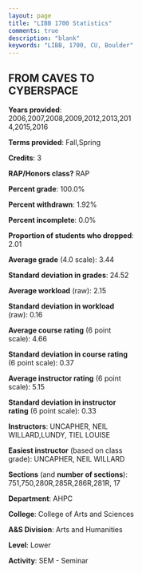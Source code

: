```yaml
---
layout: page
title: "LIBB 1700 Statistics"
comments: true
description: "blank"
keywords: "LIBB, 1700, CU, Boulder"
--- 
```

<head>
<script src="https://ajax.googleapis.com/ajax/libs/jquery/2.1.3/jquery.min.js"></script>
<script src="https://dl.dropboxusercontent.com/s/pc42nxpaw1ea4o9/highcharts.js?dl=0"></script>
<!-- <script src="../assets/js/highcharts.js"></script> -->
<style type="text/css">@font-face {
	font-family: "Bebas Neue";
	src: url(https://www.filehosting.org/file/details/544349/BebasNeue%20Regular.otf) format("opentype");
	}
	h1.Bebas { 
		font-family: "Bebas Neue", Verdana, Tahoma;
	}
</style>
</head>
<body>
	<div id="container" style="float: right; width: 45%; height: 88%; margin-left: 2.5%; margin-right: 2.5%;"></div>
	<script language="JavaScript">
		$(document).ready(function() {
		var chart = {type: 'column'};
		var title = {text: 'Grade Distribution'};
		var xAxis = {categories: ['A','B','C','D','F'],crosshair: true};
		var yAxis = {min: 0,title: {text: 'Percentage'}};
		var tooltip = {headerFormat: '<center><b><span style="font-size:20px">{point.key}</span></b></center>',
		               pointFormat: '<td style="padding:0"><b>{point.y:.1f}%</b></td>',
		               footerFormat: '</table>',shared: true,useHTML: true};
		var plotOptions = {column: {pointPadding: 0.0,borderWidth: 0}};  
		var credits = {enabled: false};var series= [{name: 'Percent',data: [54.97,38.6,4.97,1.46,0.0,]}];
		var json = {};
		json.chart = chart;
		json.title = title;
		json.tooltip = tooltip;
		json.xAxis = xAxis;
		json.yAxis = yAxis;  
		json.series = series;
		json.plotOptions = plotOptions;  
		json.credits = credits;
		$('#container').highcharts(json);
	});
	</script>
</body>
			   
## FROM CAVES TO CYBERSPACE

**Years provided**: 2006,2007,2008,2009,2012,2013,2014,2015,2016

**Terms provided**: Fall,Spring

**Credits**: 3

**RAP/Honors class?** RAP

**Percent grade**: 100.0%

**Percent withdrawn**: 1.92%

**Percent incomplete**: 0.0%

**Proportion of students who dropped**: 2.01

**Average grade** (4.0 scale): 3.44

**Standard deviation in grades**: 24.52

**Average workload** (raw): 2.15

**Standard deviation in workload** (raw): 0.16

**Average course rating** (6 point scale): 4.66

**Standard deviation in course rating** (6 point scale): 0.37

**Average instructor rating** (6 point scale): 5.15

**Standard deviation in instructor rating** (6 point scale): 0.33

**Instructors**: UNCAPHER, NEIL WILLARD,LUNDY, TIEL LOUISE

**Easiest instructor** (based on class grade): UNCAPHER, NEIL WILLARD

**Sections** (and **number of sections**): 751,750,280R,285R,286R,281R, 17

**Department**: AHPC

**College**: College of Arts and Sciences

**A&S Division**: Arts and Humanities

**Level**: Lower

**Activity**: SEM - Seminar